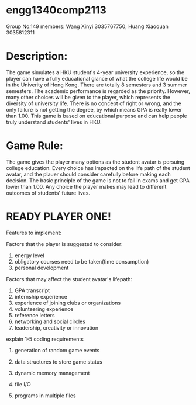 # engg1340comp2113

Group No.149 members: Wang Xinyi 3035767750; Huang Xiaoquan 3035812311

# Description:

The game simulates a HKU student's 4-year university experience, so the player can have a fully educational glance of what the college life would be in the Univerity of Hong Kong. There are totally 8 semesters and 3 summer semesters. The academic performance is regarded as the priority. However, many other choices will be given to the player, which represents the diversity of university life. There is no concept of right or wrong, and the only failure is not getting the degree, by which means GPA is really lower than 1.00. This game is based on educational purpose and can help people truly understand students' lives in HKU.

# Game Rule:

The game gives the player many options as the student avatar is persuing college education. Every choice has impacted on the life path of the student avatar, and the plauer should consider carefully before making each decision. The basic principle of the game is not to fail in exams and get GPA lower than 1.00. Any choice the player makes may lead to different outcomes of students' future lives.

# READY PLAYER ONE!


Features to implement:

Factors that the player is suggested to consider:
1. energy level
2. obligatory courses need to be taken(time consumption)
3. personal development 

Factors that may affect the student avatar's lifepath:
1. GPA transcript
2. internship experience
3. experience of joining clubs or organizations
4. volunteering experience
5. reference letters
6. networking and social circles
7. leadership, creativity or innovation

explain 1-5 coding requirements

1. generation of random game events

2. data structures to store game status

3. dynamic memory management

4. file I/O

5. programs in multiple files
